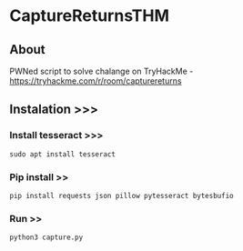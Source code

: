 # CaptureReturnsTHM

## About

PWNed script to solve chalange on TryHackMe - https://tryhackme.com/r/room/capturereturns

## Instalation >>>
 
### Install tesseract >>> 

```
sudo apt install tesseract
```

### Pip install >>
```
pip install requests json pillow pytesseract bytesbufio
```

### Run >>
```
python3 capture.py
```

